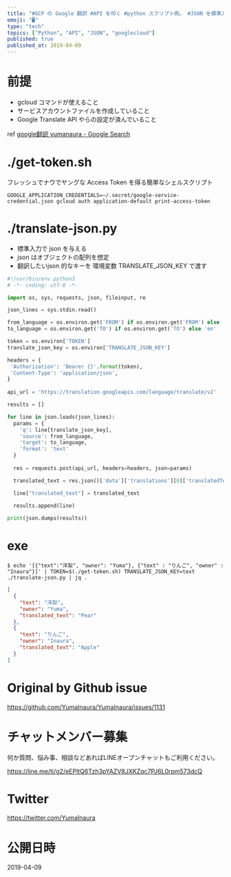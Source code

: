 ```yaml
---
title: "#GCP の Google 翻訳 #API を叩く #python スクリプト例。 #JSON を標準入力に与えると 翻訳結果のテキストを付"
emoji: "🖥"
type: "tech"
topics: ["Python", "API", "JSON", "googlecloud"]
published: true
published_at: 2019-04-09
---
```


# 前提

- gcloud コマンドが使えること
- サービスアカウントファイルを作成していること
- Google Translate API やらの設定が済んでいること

ref [google翻訳 yumanaura - Google Search](https://www.google.com/search?q=google%E7%BF%BB%E8%A8%B3+yumanaura&oq=google%E7%BF%BB%E8%A8%B3+yumanaura&aqs=chrome..69i57.3403j0j7&sourceid=chrome&ie=UTF-8)

# ./get-token.sh

フレッシュでナウでヤングな Access Token  を得る簡単なシェルスクリプト

```
GOOGLE_APPLICATION_CREDENTIALS=~/.secret/google-service-credential.json gcloud auth application-default print-access-token
```

# ./translate-json.py

- 標準入力で json を与える 
- json はオブジェクトの配列を想定
- 翻訳したいjson 的なキーを 環境変数 TRANSLATE_JSON_KEY で渡す

```py
#!/usr/bin/env python3
# -*- coding: utf-8 -*-

import os, sys, requests, json, fileinput, re

json_lines = sys.stdin.read()

from_language = os.environ.get('FROM') if os.environ.get('FROM') else 'ja'
to_language = os.environ.get('TO') if os.environ.get('TO') else 'en'

token = os.environ['TOKEN']
translate_json_key = os.environ['TRANSLATE_JSON_KEY']

headers = {
 'Authorization': 'Bearer {}'.format(token),
 'Content-Type': 'application/json',
}
 
api_url = 'https://translation.googleapis.com/language/translate/v2'

results = []

for line in json.loads(json_lines):
  params = {
    'q': line[translate_json_key],
    'source': from_language,
    'target': to_language,
    'format': 'text'
  }
 
  res = requests.post(api_url, headers=headers, json=params)

  translated_text = res.json()['data']['translations'][0]['translatedText']

  line["translated_text"] = translated_text

  results.append(line) 
 
print(json.dumps(results))
```


# exe

```
$ echo '[{"text":"洋梨", "owner": "Yuma"}, {"text" : "りんご", "owner" : "Inaura"}]' | TOKEN=$(./get-token.sh) TRANSLATE_JSON_KEY=text ./translate-json.py | jq .
```

```json
[
  {
    "text": "洋梨",
    "owner": "Yuma",
    "translated_text": "Pear"
  },
  {
    "text": "りんご",
    "owner": "Inaura",
    "translated_text": "Apple"
  }
]
```

# Original by Github issue

https://github.com/YumaInaura/YumaInaura/issues/1131








<!-- Update From Qiita API -->

# チャットメンバー募集


何か質問、悩み事、相談などあればLINEオープンチャットもご利用ください。

https://line.me/ti/g2/eEPltQ6Tzh3pYAZV8JXKZqc7PJ6L0rpm573dcQ





# Twitter


https://twitter.com/YumaInaura


<!-- Update From Qiita API -->



# 公開日時

2019-04-09
